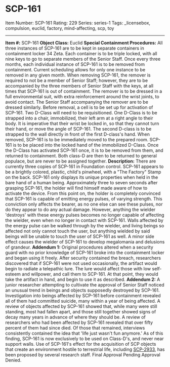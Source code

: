 # SCP-161
Item Number: SCP-161
Rating: 229
Series: series-1
Tags: _licensebox, compulsion, euclid, factory, mind-affecting, scp, toy

---

**Item #:** SCP-161
**Object Class:** Euclid
**Special Containment Procedures:** All three instances of SCP-161 are to be kept in separate containers in containment locker 34 Zeta. Each container is to be triple locked, with all nine keys to go to separate members of the Senior Staff. Once every three months, each individual instance of SCP-161 is to be removed from containment. Current scheduling allows for only one instance to be removed in any given month.
When removing SCP-161, the remover is required to not be a member of Senior Staff; however, they are to be accompanied by the three members of Senior Staff with the keys, at all times that SCP-161 is out of containment. The remover is to be dressed in a full environmental suit, with extra reinforcement around the wrist joints, to avoid contact. The Senior Staff accompanying the remover are to be dressed similarly.
Before removal, a cell is to be set up for activation of SCP-161. Two D-Class will need to be requisitioned. One D-Class is to be strapped into a chair, immobilized, their left arm at a right angle to their body. It is imperative that their wrist be locked in, so that they cannot turn their hand, or move the angle of SCP-161. The second D-class is to be strapped to the wall directly in front of the first D-class's hand.
When removed, SCP-161 is to be immediately moved to the prepared room. SCP-161 is to be placed into the locked hand of the immobilized D-Class. Once the D-Class has activated SCP-161 once, it is to be removed from them, and returned to containment. Both class-D are then to be returned to general populace, but are never to be assigned together.
**Description:** There are currently three copies of SCP-161 in Foundation control. SCP-161 appears to be a brightly colored, plastic, child's pinwheel, with a "The Factory" Stamp on the back.
SCP-161 only displays its unique properties when held in the bare hand of a human being. Approximately three to seven seconds after grasping SCP-161, the holder will find himself made aware of how to activate the device. From this point on, the holder is completely convinced that SCP-161 is capable of emitting energy pulses, of varying strength. This conviction only affects the bearer, as no one else can see these pulses, nor do they appear to do any actual damage.
However, anything the wielder 'destroys' with these energy pulses becomes no longer capable of affecting the wielder, even when no longer in contact with SCP-161. Walls affected by the energy pulse can be walked through by the wielder, and living beings so affected not only cannot touch the user, but anything wielded by said beings will be unable to touch the user of SCP-161 as well.
A minor side effect causes the wielder of SCP-161 to develop megalomania and delusions of grandeur.
**Addendum 1:** Original procedures altered when a security guard with no prior knowledge of SCP-161 broke into the containment locker and began using it freely. After security contained the breach, researchers discovered that if SCP-161 were not used occasionally, the artifact would begin to radiate a telepathic lure. The lure would affect those with low self-esteem and willpower, and call them to SCP-161. At that point, they would take the artifact in hand, and begin to use it as described.
**Addendum 2:** A junior researcher attempting to cultivate the approval of Senior Staff noticed an unusual trend in beings and objects supposedly destroyed by SCP-161. Investigation into beings affected by SCP-161 before containment revealed all of them had committed suicide, many within a year of being affected. A review of objects affected by SCP-161 showed that, while many were still standing, most had fallen apart, and those still together showed signs of decay many years in advance of where they should be.
A review of researchers who had been affected by SCP-161 revealed that over fifty percent of them had since died. Of those that remained, interviews consistently contained the idea that 'life just wasn't fun anymore.' As of this finding, SCP-161 is now exclusively to be used on Class-D's, and never near support walls.
Use of SCP-161's effect for the acquisition of SCP objects that create an environment hostile to terrestrial life, including [SCP-2933](/scp-2933), has been proposed by several research staff. Final Approval Pending Approval Denied.